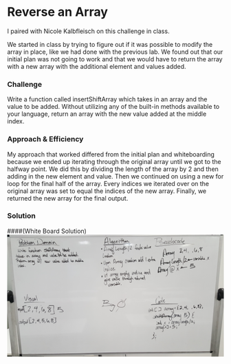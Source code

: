 
# Reverse an Array
I paired with Nicole Kalbfleisch on this challenge in class.

We started in class by trying to figure out if it was possible to modify the array in place, like we had done with the previous lab. We found out that our initial plan was not going to work and that we would have to return the array with a new array with the additional element and values added.


### Challenge
Write a function called insertShiftArray which takes in an array and the value to be added. Without utilizing any of the built-in methods available to your language, return an array with the new value added at the middle index.


### Approach & Efficiency
My approach that worked differed from the initial plan and whiteboarding because we ended up iterating through the original array until we got to the halfway point. We did this by dividing the length of the array by 2 and then adding in the new element and value. Then we continued on using a new for loop for the final half of the array. Every indices we iterated over on the original array was set to equal the indices of the new array. Finally, we returned the new array for the final output.

### Solution
####(White Board Solution)
![image](../assets/wbArrayShift.jpg)
